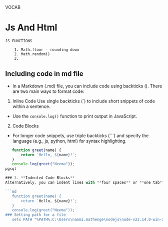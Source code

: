 VOCAB

 # Js And Html
   
   	JS FUNCTIONS

  		1. Math.floor - rounding down
  		2. Math.random()
  		3. 

## Including code in md file
- In a Markdown (.md) file, you can include code using backticks (). There are two main ways to format code:
1. Inline Code
Use single backticks (`) to include short snippets of code within a sentence.

- Use the `console.log()` function to print output in JavaScript.
2. Code Blocks
- For longer code snippets, use triple backticks (```) and specify the language (e.g., js, python, html) for syntax highlighting.
 ```js
	function greet(name) {
		return `Hello, ${name}!`;
	}
	console.log(greet("Neema"));
pgsql

### 3. **Indented Code Blocks**  
Alternatively, you can indent lines with **four spaces** or **one tab**, but this method doesn’t support syntax highlighting.

```md
    function greet(name) {
        return `Hello, ${name}!`;
    }
    console.log(greet("Neema"));
### Setting path for a file
	setx PATH "%PATH%;C:\Users\naomi.mathenge\nodejs\node-v22.14.0-win-x64"
